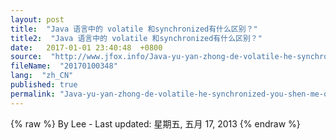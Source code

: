 ```yaml
---
layout: post
title:  "Java 语言中的 volatile 和synchronized有什么区别？"
title2:  "Java 语言中的 volatile 和synchronized有什么区别？"
date:   2017-01-01 23:40:48  +0800
source:  "http://www.jfox.info/Java-yu-yan-zhong-de-volatile-he-synchronized-you-shen-me-qu-bie.html"
fileName:  "20170100348"
lang:  "zh_CN"
published: true
permalink: "Java-yu-yan-zhong-de-volatile-he-synchronized-you-shen-me-qu-bie.html"
---
```

{% raw %}
By Lee - Last updated: 星期五, 五月 17, 2013
{% endraw %}
